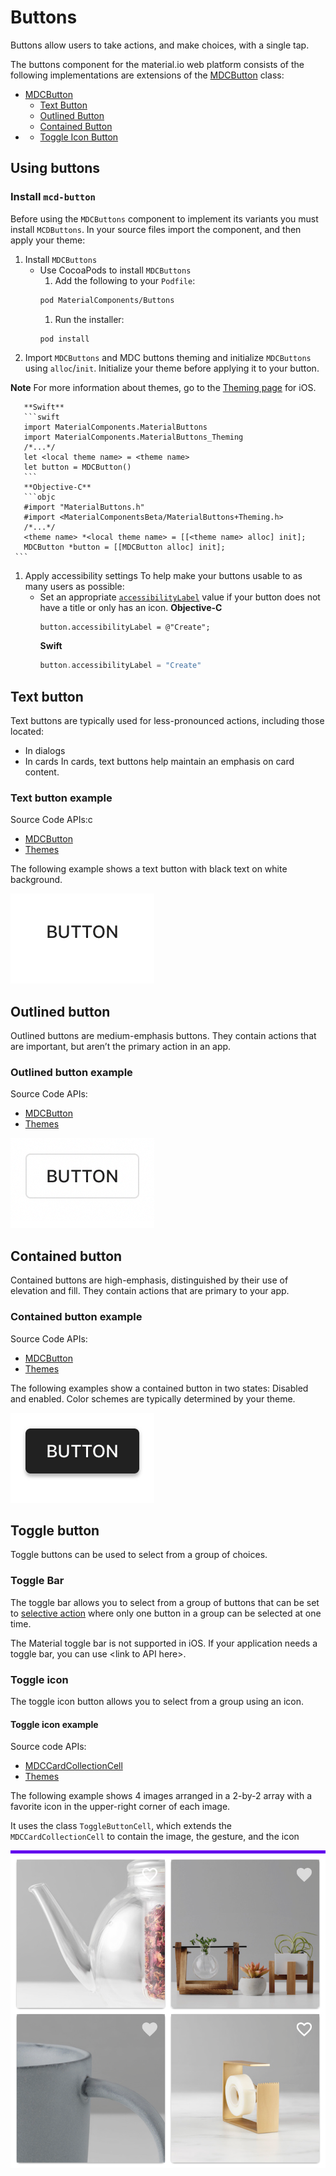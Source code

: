 <!--docs:
title: "Example article: iOS button"
layout: detail
section: components
excerpt: "This is an example of the iOS Material Button developer article for material.io. It uses the template from [../dev-article-template.md]"
iconId:
path: /
api_doc_root:
@import "@material/button/mdc-button";
-->
# Buttons

Buttons allow users to take actions, and make choices, with a single tap.

The buttons component for the material.io web platform consists of the following implementations are extensions of the [MDCButton](https://material.io/develop/ios/components/buttons/api-docs/Classes/MDCButton.html) class: 

* [MDCButton](https://material.io/develop/ios/components/buttons/api-docs/Classes/MDCButton.html)
  * [Text Button](#text-button)
  * [Outlined Button](#outlined-button) 
  * [Contained Button](#contained-button)
* 
  * [Toggle Icon Button](#toggle-icon)

## Using buttons


### Install `mcd-button`

Before using the `MDCButtons` component to implement its variants you must install `MCDButtons`. In your source files import the component, and then apply your theme:
1. Install `MDCButtons`
   * Use CocoaPods to install `MDCButtons`
     1. Add the following to your `Podfile`:
       ```bash
      pod MaterialComponents/Buttons
       ```
     1. Run the installer:
       ```bash
       pod install
       ```
1. Import `MDCButtons` and MDC buttons theming and initialize `MDCButtons` using `alloc`/`init`. Initialize your theme  before applying it to your button.

  **Note** For more information about themes, go to the [Theming page](https://material.io/develop/ios/components/theming/) for iOS.

       **Swift**
       ```swift
       import MaterialComponents.MaterialButtons
       import MaterialComponents.MaterialButtons_Theming
       /*...*/
       let <local theme name> = <theme name>
       let button = MDCButton()
       ```
       **Objective-C**
       ```objc
       #import "MaterialButtons.h"
       #import <MaterialComponentsBeta/MaterialButtons+Theming.h>
       /*...*/
       <theme name> *<local theme name> = [[<theme name> alloc] init];
       MDCButton *button = [[MDCButton alloc] init];
     ```
 1. Apply accessibility settings
    To help make your buttons usable to as many users as possible:
    * Set an appropriate [`accessibilityLabel`](https://developer.apple.com/documentation/uikit/uiaccessibilityelement/1619577-accessibilitylabel) value if your button does not have a title or only has an icon.
        **Objective-C**
        ```objc
        button.accessibilityLabel = @"Create";
        ```
        **Swift**
        ```swift
        button.accessibilityLabel = "Create"
        ```


## Text button

Text buttons are typically used for less-pronounced actions, including those located:
* In dialogs
* In cards
In cards, text buttons help maintain an emphasis on card content.

### Text button example

Source Code APIs:c

* [MDCButton](https://material.io/develop/ios/components/buttons/api-docs/Classes/MDCButton.html)
* [Themes](https://material.io/develop/ios/components/theming/)


The following example shows a text button with black text on white background.

<img src="assets/ios-text-button.gif" alt="Text button example in iOS showing the black text 'Text Button' over a white background.">


## Outlined button

Outlined buttons are medium-emphasis buttons. They contain actions that are important, but aren’t the primary action in an app.

### Outlined button example

Source Code APIs:

* [MDCButton](https://material.io/develop/ios/components/buttons/api-docs/Classes/MDCButton.html)
* [Themes](https://material.io/develop/ios/components/theming/)


<img src="assets/ios-outlined.gif" alt="Outlined button example in iOS">


## Contained button

Contained buttons are high-emphasis, distinguished by their use of elevation and fill. They contain actions that are primary to your app.

### Contained button example

Source Code APIs:

* [MDCButton](https://material.io/develop/ios/components/buttons/api-docs/Classes/MDCButton.html)
* [Themes](https://material.io/develop/ios/components/theming/)


The following examples show a contained button in two states: Disabled and enabled. Color schemes are typically determined by your theme.

<img src="assets/ios-contained.gif" alt="Contained button example in iOS with a black background that flashes gray when pressed">



## Toggle button

Toggle buttons can be used to select from a group of choices.

### Toggle Bar

The toggle bar allows you to select from a group of buttons that can be set to [selective action](https://material.io/components/buttons/#toggle-button) where only one button in a group can be selected at one time.

The Material toggle bar is not supported in iOS. If your application needs a toggle bar, you can use \<link to API here\>.

### Toggle icon


The toggle icon button allows you to select from a group using an icon.

#### Toggle icon example

Source code APIs:

* [MDCCardCollectionCell](https://material.io/develop/ios/components/cards/api-docs/Classes/MDCCardCollectionCell.html)
* [Themes](https://material.io/develop/ios/components/theming/)


The following example shows 4 images arranged in a 2-by-2 array with a favorite icon in the upper-right corner of each image.

It uses the class `ToggleButtonCell`, which extends the `MDCCardCollectionCell` to contain the image, the gesture, and the icon  

<img src="assets/iOS-toggle-icon.png" alt="iOS toggle example showing 4 images in an array with a favorite icon in the upper-right corner of each image.">
